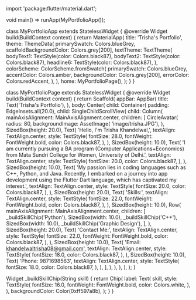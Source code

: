 import 'package:flutter/material.dart';

void main() => runApp(MyPortfolioApp());

class MyPortfolioApp extends StatelessWidget {
  @override
  Widget build(BuildContext context) {
    return MaterialApp(
      title: 'Trisha\'s Portfolio',
      theme: ThemeData(
        primarySwatch: Colors.blueGrey,
        scaffoldBackgroundColor: Colors.grey[200],
        textTheme: TextTheme(
          bodyText1: TextStyle(color: Colors.black87),
          bodyText2: TextStyle(color: Colors.black87),
          headline6: TextStyle(color: Colors.black87),
        ),
        colorScheme: ColorScheme.fromSwatch(
          primarySwatch: Colors.blueGrey,
          accentColor: Colors.amber,
          backgroundColor: Colors.grey[200],
          errorColor: Colors.redAccent,
        ),
      ),
      home: MyPortfolioPage(),
    );
  }
}

class MyPortfolioPage extends StatelessWidget {
  @override
  Widget build(BuildContext context) {
    return Scaffold(
      appBar: AppBar(
        title: Text('Trisha\'s Portfolio'),
      ),
      body: Center(
        child: Container(
          padding: EdgeInsets.all(20.0),
          child: SingleChildScrollView(
            child: Column(
              mainAxisAlignment: MainAxisAlignment.center,
              children: [
                CircleAvatar(
                  radius: 80,
                  backgroundImage: AssetImage(
                      'image/trisha.JPG'),
                ),
                SizedBox(height: 20.0),
                Text(
                  'Hello, I\'m Trisha Khandelwal,',
                  textAlign: TextAlign.center,
                  style: TextStyle(
                    fontSize: 28.0,
                    fontWeight: FontWeight.bold,
                    color: Colors.black87,
                  ),
                ),
                SizedBox(height: 10.0),
                Text(
                  'I am currently pursuing a BA program (Computer Applications+Economics) from Mata Sundri College for Women, University of Delhi.',
                  textAlign: TextAlign.center,
                  style: TextStyle(
                    fontSize: 20.0,
                    color: Colors.black87,
                  ),
                ),
                SizedBox(height: 10.0),
                Text(
                  'My passion lies in coding languages such as C++, Python, and Java. Recently, I embarked on a journey into app development using the Flutter Dart language, which has captivated my interest.',
                  textAlign: TextAlign.center,
                  style: TextStyle(
                    fontSize: 20.0,
                    color: Colors.black87,
                  ),
                ),
                SizedBox(height: 20.0),
                Text(
                  'Skills:',
                  textAlign: TextAlign.center,
                  style: TextStyle(
                    fontSize: 22.0,
                    fontWeight: FontWeight.bold,
                    color: Colors.black87,
                  ),
                ),
                SizedBox(height: 10.0),
                Row(
                  mainAxisAlignment: MainAxisAlignment.center,
                  children: [
                    _buildSkillChip('Python'),
                    SizedBox(width: 10.0),
                    _buildSkillChip('C++'),
                    SizedBox(width: 10.0),
                    _buildSkillChip('Graphic Design'),
                  ],
                ),
                SizedBox(height: 20.0),
                Text(
                  'Contact Me:',
                  textAlign: TextAlign.center,
                  style: TextStyle(
                    fontSize: 22.0,
                    fontWeight: FontWeight.bold,
                    color: Colors.black87,
                  ),
                ),
                SizedBox(height: 10.0),
                Text(
                  'Email: khandelwaltrisha08@gmail.com',
                  textAlign: TextAlign.center,
                  style: TextStyle(
                    fontSize: 18.0,
                    color: Colors.black87,
                  ),
                ),
                SizedBox(height: 10.0),
                Text(
                  'Phone: 9871698563',
                  textAlign: TextAlign.center,
                  style: TextStyle(
                    fontSize: 18.0,
                    color: Colors.black87,
                  ),
                ),
              ],
            ),
          ),
        ),
      ),
    );
  }

  Widget _buildSkillChip(String skill) {
    return Chip(
      label: Text(
        skill,
        style: TextStyle(
          fontSize: 16.0,
          fontWeight: FontWeight.bold,
          color: Colors.white,
        ),
      ),
      backgroundColor: Color(0xff597a8b),
    );
  }
}
